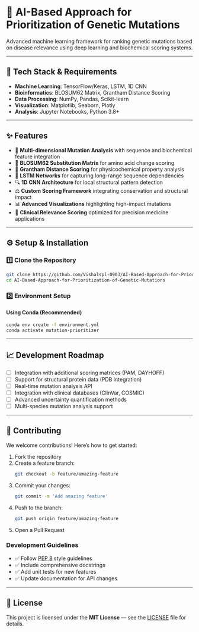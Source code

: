 # 🧬 AI-Based Approach for Prioritization of Genetic Mutations

Advanced machine learning framework for ranking genetic mutations based on disease relevance using deep learning and biochemical scoring systems.

---

## 🔧 Tech Stack & Requirements

- **Machine Learning**: TensorFlow/Keras, LSTM, 1D CNN
- **Bioinformatics**: BLOSUM62 Matrix, Grantham Distance Scoring
- **Data Processing**: NumPy, Pandas, Scikit-learn
- **Visualization**: Matplotlib, Seaborn, Plotly
- **Analysis**: Jupyter Notebooks, Python 3.8+

---

## ✨ Features

- 🧬 **Multi-dimensional Mutation Analysis** with sequence and biochemical feature integration
- 🔗 **BLOSUM62 Substitution Matrix** for amino acid change scoring
- 📏 **Grantham Distance Scoring** for physicochemical property analysis
- 🧠 **LSTM Networks** for capturing long-range sequence dependencies
- 🔍 **1D CNN Architecture** for local structural pattern detection
- ⚖️ **Custom Scoring Framework** integrating conservation and structural impact
- 📊 **Advanced Visualizations** highlighting high-impact mutations
- 🎯 **Clinical Relevance Scoring** optimized for precision medicine applications

---

## ⚙️ Setup & Installation

### 1️⃣ Clone the Repository

```bash
git clone https://github.com/Vishalspl-0903/AI-Based-Approach-for-Prioritization-of-Genetic-Mutations.git
cd AI-Based-Approach-for-Prioritization-of-Genetic-Mutations
```

### 2️⃣ Environment Setup

#### Using Conda (Recommended)

```bash
conda env create -f environment.yml
conda activate mutation-prioritizer
```

---

## 📈 Development Roadmap

- [ ] Integration with additional scoring matrices (PAM, DAYHOFF)
- [ ] Support for structural protein data (PDB integration)
- [ ] Real-time mutation analysis API
- [ ] Integration with clinical databases (ClinVar, COSMIC)
- [ ] Advanced uncertainty quantification methods
- [ ] Multi-species mutation analysis support

---

## 🤝 Contributing

We welcome contributions! Here’s how to get started:

1. Fork the repository
2. Create a feature branch:  
   ```bash
   git checkout -b feature/amazing-feature
   ```
3. Commit your changes:  
   ```bash
   git commit -m 'Add amazing feature'
   ```
4. Push to the branch:  
   ```bash
   git push origin feature/amazing-feature
   ```
5. Open a Pull Request

### Development Guidelines

- ✅ Follow [PEP 8](https://pep8.org/) style guidelines
- ✅ Include comprehensive docstrings
- ✅ Add unit tests for new features
- ✅ Update documentation for API changes

---

## 📜 License

This project is licensed under the **MIT License** — see the [LICENSE](LICENSE) file for details.


